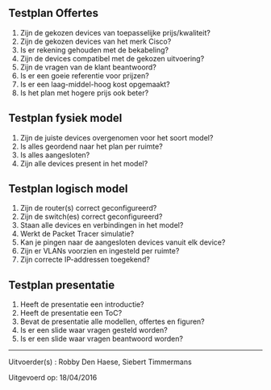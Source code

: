 ## Testplan Offertes
1. Zijn de gekozen devices van toepasselijke prijs/kwaliteit?
2. Zijn de gekozen devices van het merk Cisco?
3. Is er rekening gehouden met de bekabeling?
4. Zijn de devices compatibel met de gekozen uitvoering?
5. Zijn de vragen van de klant beantwoord?
6. Is er een goeie referentie voor prijzen?
7. Is er een laag-middel-hoog kost opgemaakt?
8. Is het plan met hogere prijs ook beter?


## Testplan fysiek model ##
1. Zijn de juiste devices overgenomen voor het soort model?
2. Is alles geordend naar het plan per ruimte?
3. Is alles aangesloten?
4. Zijn alle devices present in het model?


## Testplan logisch model ##
1. Zijn de router(s) correct geconfigureerd?
2. Zijn de switch(es) correct geconfigureerd?
3. Staan alle devices en verbindingen in het model?
4. Werkt de Packet Tracer simulatie?
5. Kan je pingen naar de aangesloten devices vanuit elk device?
6. Zijn er VLANs voorzien en ingesteld per ruimte?
7. Zijn correcte IP-addressen toegekend?

## Testplan presentatie ##
1. Heeft de presentatie een introductie?
2. Heeft de presentatie een ToC?
3. Bevat de presentatie alle modellen, offertes en figuren?
4. Is er een slide waar vragen gesteld worden?
5. Is er een slide waar vragen beantwoord worden?
----------

Uitvoerder(s) : Robby Den Haese, Siebert Timmermans

Uitgevoerd op: 18/04/2016
